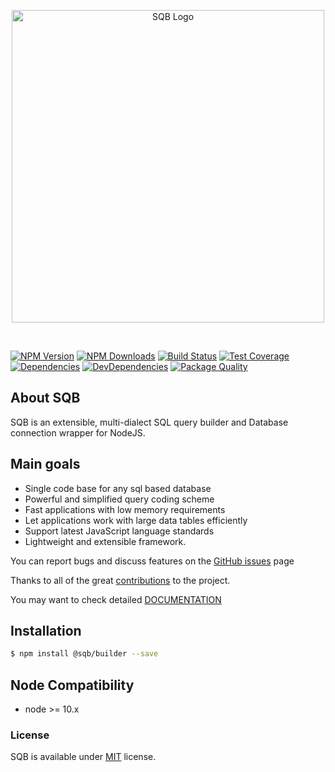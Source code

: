 
<p align="center">
  <img src="https://user-images.githubusercontent.com/3836517/32965280-1a2b63ce-cbe7-11e7-8ee1-ba47313503c5.png" width="500px" alt="SQB Logo"/>
</p>

<br>
  
[![NPM Version][npm-image]][npm-url]
[![NPM Downloads][downloads-image]][downloads-url]
[![Build Status][travis-image]][travis-url]
[![Test Coverage][coveralls-image]][coveralls-url]
[![Dependencies][dependencies-image]][dependencies-url]
[![DevDependencies][devdependencies-image]][devdependencies-url]
[![Package Quality][quality-image]][quality-url]


## About SQB

SQB is an extensible, multi-dialect SQL query builder and Database connection wrapper for NodeJS.

## Main goals

- Single code base for any sql based database
- Powerful and simplified query coding scheme
- Fast applications with low memory requirements
- Let applications work with large data tables efficiently
- Support latest JavaScript language standards
- Lightweight and extensible framework. 


You can report bugs and discuss features on the [GitHub issues](https://github.com/sqbjs/sqb/issues) page

Thanks to all of the great [contributions](https://github.com/sqbjs/sqb/graphs/contributors) to the project.

You may want to check detailed [DOCUMENTATION](https://sqbjs.github.io/sqb/)


## Installation

```bash
$ npm install @sqb/builder --save
```

## Node Compatibility

  - node >= 10.x
  
   
### License
SQB is available under [MIT](LICENSE) license.

[npm-image]: https://img.shields.io/npm/v/@sqb/builder.svg
[npm-url]: https://npmjs.org/package/@sqb/builder
[travis-image]: https://img.shields.io/travis/sqbjs/@sqb/builder/master.svg
[travis-url]: https://travis-ci.org/sqbjs/@sqb/builder
[coveralls-image]: https://img.shields.io/coveralls/sqbjs/@sqb/builder/master.svg
[coveralls-url]: https://coveralls.io/r/sqbjs/@sqb/builder
[downloads-image]: https://img.shields.io/npm/dm/@sqb/builder.svg
[downloads-url]: https://npmjs.org/package/@sqb/builder
[gitter-image]: https://badges.gitter.im/sqbjs/@sqb/builder.svg
[gitter-url]: https://gitter.im/sqbjs/@sqb/builder?utm_source=badge&utm_medium=badge&utm_campaign=pr-badge&utm_content=badge
[dependencies-image]: https://david-dm.org/sqbjs/@sqb/builder/status.svg
[dependencies-url]:https://david-dm.org/sqbjs/@sqb/builder
[devdependencies-image]: https://david-dm.org/sqbjs/@sqb/builder/dev-status.svg
[devdependencies-url]:https://david-dm.org/sqbjs/@sqb/builder?type=dev
[quality-image]: http://npm.packagequality.com/shield/@sqb/builder.png
[quality-url]: http://packagequality.com/#?package=@sqb/builder
